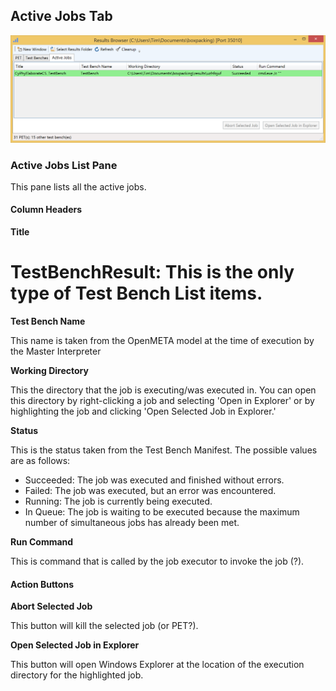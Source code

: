 ## Active Jobs Tab

<img src="images/activejobs.png" alt="Active Jobs" style="width: 800px;"/>

### Active Jobs List Pane

This pane lists all the active jobs.

#### Column Headers

**Title**

# TestBenchResult: This is the only type of Test Bench List items.

**Test Bench Name**

This name is taken from the OpenMETA model at the time of execution by the Master Interpreter

**Working Directory**

This the directory that the job is executing/was executed in. You can open this directory by right-clicking a job and selecting 'Open in Explorer' or by highlighting the job and clicking 'Open Selected Job in Explorer.'

**Status**

This is the status taken from the Test Bench Manifest. The possible values are as follows:

* Succeeded: The job was executed and finished without errors.
* Failed: The job was executed, but an error was encountered.
* Running: The job is currently being executed.
* In Queue: The job is waiting to be executed because the maximum number of simultaneous jobs has already been met.

**Run Command**

This is command that is called by the job executor to invoke the job (?).

#### Action Buttons

**Abort Selected Job**

This button will kill the selected job (or PET?).

**Open Selected Job in Explorer**

This button will open Windows Explorer at the location of the execution directory for the highlighted job.